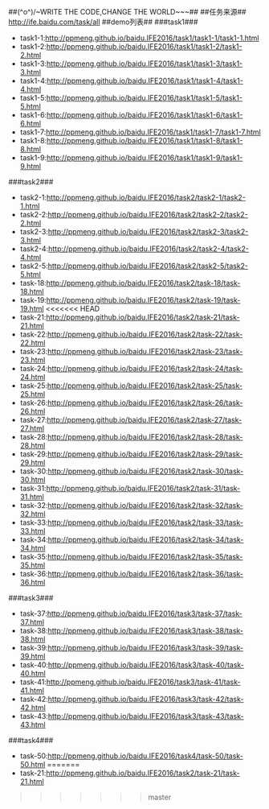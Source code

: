 ##\(^o^)/~WRITE THE CODE,CHANGE THE WORLD~~~##
##任务来源##
http://ife.baidu.com/task/all
##demo列表##
###task1###
- task1-1:http://ppmeng.github.io/baidu.IFE2016/task1/task1-1/task1-1.html
- task1-2:http://ppmeng.github.io/baidu.IFE2016/task1/task1-2/task1-2.html
- task1-3:http://ppmeng.github.io/baidu.IFE2016/task1/task1-3/task1-3.html
- task1-4:http://ppmeng.github.io/baidu.IFE2016/task1/task1-4/task1-4.html
- task1-5:http://ppmeng.github.io/baidu.IFE2016/task1/task1-5/task1-5.html
- task1-6:http://ppmeng.github.io/baidu.IFE2016/task1/task1-6/task1-6.html
- task1-7:http://ppmeng.github.io/baidu.IFE2016/task1/task1-7/task1-7.html
- task1-8:http://ppmeng.github.io/baidu.IFE2016/task1/task1-8/task1-8.html
- task1-9:http://ppmeng.github.io/baidu.IFE2016/task1/task1-9/task1-9.html

###task2###
- task2-1:http://ppmeng.github.io/baidu.IFE2016/task2/task2-1/task2-1.html
- task2-2:http://ppmeng.github.io/baidu.IFE2016/task2/task2-2/task2-2.html
- task2-3:http://ppmeng.github.io/baidu.IFE2016/task2/task2-3/task2-3.html
- task2-4:http://ppmeng.github.io/baidu.IFE2016/task2/task2-4/task2-4.html
- task2-5:http://ppmeng.github.io/baidu.IFE2016/task2/task2-5/task2-5.html
- task-18:http://ppmeng.github.io/baidu.IFE2016/task2/task-18/task-18.html
- task-19:http://ppmeng.github.io/baidu.IFE2016/task2/task-19/task-19.html
<<<<<<< HEAD
- task-21:http://ppmeng.github.io/baidu.IFE2016/task2/task-21/task-21.html
- task-22:http://ppmeng.github.io/baidu.IFE2016/task2/task-22/task-22.html
- task-23:http://ppmeng.github.io/baidu.IFE2016/task2/task-23/task-23.html
- task-24:http://ppmeng.github.io/baidu.IFE2016/task2/task-24/task-24.html
- task-25:http://ppmeng.github.io/baidu.IFE2016/task2/task-25/task-25.html
- task-26:http://ppmeng.github.io/baidu.IFE2016/task2/task-26/task-26.html
- task-27:http://ppmeng.github.io/baidu.IFE2016/task2/task-27/task-27.html
- task-28:http://ppmeng.github.io/baidu.IFE2016/task2/task-28/task-28.html
- task-29:http://ppmeng.github.io/baidu.IFE2016/task2/task-29/task-29.html
- task-30:http://ppmeng.github.io/baidu.IFE2016/task2/task-30/task-30.html
- task-31:http://ppmeng.github.io/baidu.IFE2016/task2/task-31/task-31.html
- task-32:http://ppmeng.github.io/baidu.IFE2016/task2/task-32/task-32.html
- task-33:http://ppmeng.github.io/baidu.IFE2016/task2/task-33/task-33.html
- task-34:http://ppmeng.github.io/baidu.IFE2016/task2/task-34/task-34.html
- task-35:http://ppmeng.github.io/baidu.IFE2016/task2/task-35/task-35.html
- task-36:http://ppmeng.github.io/baidu.IFE2016/task2/task-36/task-36.html

###task3###
- task-37:http://ppmeng.github.io/baidu.IFE2016/task3/task-37/task-37.html
- task-38:http://ppmeng.github.io/baidu.IFE2016/task3/task-38/task-38.html
- task-39:http://ppmeng.github.io/baidu.IFE2016/task3/task-39/task-39.html
- task-40:http://ppmeng.github.io/baidu.IFE2016/task3/task-40/task-40.html
- task-41:http://ppmeng.github.io/baidu.IFE2016/task3/task-41/task-41.html
- task-42:http://ppmeng.github.io/baidu.IFE2016/task3/task-42/task-42.html
- task-43:http://ppmeng.github.io/baidu.IFE2016/task3/task-43/task-43.html

###task4###
- task-50:http://ppmeng.github.io/baidu.IFE2016/task4/task-50/task-50.html
=======
- task-21:http://ppmeng.github.io/baidu.IFE2016/task2/task-21/task-21.html
>>>>>>> master
